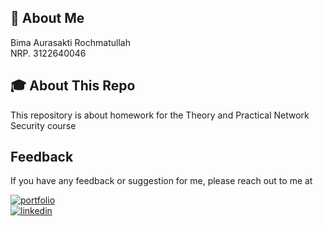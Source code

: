 ## 🚀 About Me

Bima Aurasakti Rochmatullah\
NRP. 3122640046


## 🎓 About This Repo

This repository is about homework for the Theory and Practical Network Security course


## Feedback

If you have any feedback or suggestion for me, please reach out to me at

[![portfolio](https://img.shields.io/badge/Gmail-D14836?style=for-the-badge&logo=gmail&logoColor=white)](https://mail.google.com/mail/?view=cm&fs=1&tf=1&to=bimaaurasakti2001@gmail.com)\
[![linkedin](https://img.shields.io/badge/linkedin-0A66C2?style=for-the-badge&logo=linkedin&logoColor=white)](https://www.linkedin.com/in/bima-aurasakti-rochmatullah/)